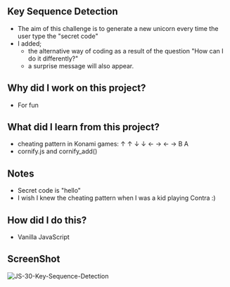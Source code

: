## Key Sequence Detection
- The aim of this challenge is to generate a new unicorn every time the user type the "secret code"
- I added;
    - the alternative way of coding as a result of the question "How can I do it differently?"
    - a surprise message will also appear.

## Why did I work on this project?
- For fun

## What did I learn from this project?
- cheating pattern in Konami games: ↑ ↑ ↓ ↓ ← → ← → B A
- cornify.js and cornify_add()

## Notes
- Secret code is "hello"
- I wish I knew the cheating pattern when I was a kid playing Contra :)

## How did I do this?
- Vanilla JavaScript

## ScreenShot
![JS-30-Key-Sequence-Detection](https://user-images.githubusercontent.com/72968539/116892197-ddd38780-ac2f-11eb-8812-0cfc3c43af12.png)







